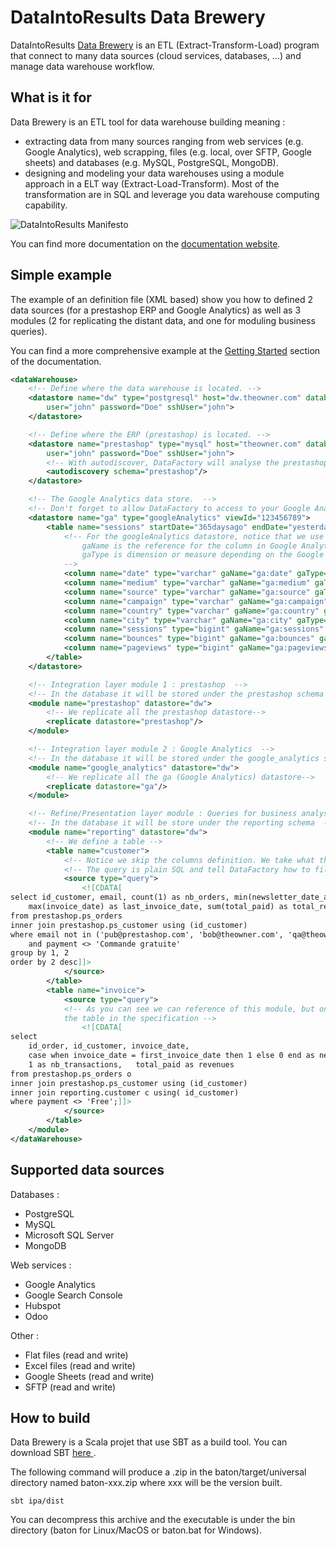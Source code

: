 # DataIntoResults Data Brewery # 

DataIntoResults [Data Brewery](https://databrewery.co/) is an ETL (Extract-Transform-Load) program that connect to many data sources (cloud services, databases, ...) and manage data warehouse workflow.


What is it for
---------------

Data Brewery is an ETL tool for data warehouse building meaning :

* extracting data from many sources ranging from web services (e.g. Google Analytics), web scrapping, files (e.g. local, over SFTP, Google sheets) and databases (e.g. MySQL, PostgreSQL, MongoDB).
* designing and modeling your data warehouses using a module approach in a ELT way (Extract-Load-Transform). Most of the transformation are in SQL and leverage you data warehouse computing capability.

![DataIntoResults Manifesto](https://dataintoresults.com/docs/_images/mdw-white.png)

You can find more documentation on the [documentation website](https://databrewery.co/docs/).


Simple example
---------------

The example of an definition file (XML based) show you how to defined 2 data sources (for a prestashop ERP and Google Analytics) as well as 3 modules (2 for replicating the distant data, and one for moduling business queries).

You can find a more comprehensive example at the [Getting Started](https://databrewery.co/docs/getting_started/installation.html) section of the documentation.

```xml
<dataWarehouse>
    <!-- Define where the data warehouse is located. -->
    <datastore name="dw" type="postgresql" host="dw.theowner.com" database="datawarehouse"
        user="john" password="Doe" sshUser="john">
    </datastore>

    <!-- Define where the ERP (prestashop) is located. -->
    <datastore name="prestashop" type="mysql" host="theowner.com" database="prestashop"
        user="john" password="Doe" sshUser="john">
        <!-- With autodiscover, DataFactory will analyse the prestashop schema of the database to get tables.  -->
        <autodiscovery schema="prestashop"/>
    </datastore>

    <!-- The Google Analytics data store.  -->
    <!-- Don't forget to allow DataFactory to access to your Google Analytics view.  -->
    <datastore name="ga" type="googleAnalytics" viewId="123456789">
        <table name="sessions" startDate="365daysago" endDate="yesterday">
            <!-- For the googleAnalytics datastore, notice that we use gaName and gaType.
                gaName is the reference for the column in Google Analytics.
                gaType is dimension or measure depending on the Google type.
            -->
            <column name="date" type="varchar" gaName="ga:date" gaType="dimension"/>
            <column name="medium" type="varchar" gaName="ga:medium" gaType="dimension"/>
            <column name="source" type="varchar" gaName="ga:source" gaType="dimension"/>
            <column name="campaign" type="varchar" gaName="ga:campaign" gaType="dimension"/>
            <column name="country" type="varchar" gaName="ga:country" gaType="dimension"/>
            <column name="city" type="varchar" gaName="ga:city" gaType="dimension"/>
            <column name="sessions" type="bigint" gaName="ga:sessions" gaType="measure"/>
            <column name="bounces" type="bigint" gaName="ga:bounces" gaType="measure"/>
            <column name="pageviews" type="bigint" gaName="ga:pageviews" gaType="measure"/>
        </table>
    </datastore>

    <!-- Integration layer module 1 : prestashop  -->
    <!-- In the database it will be stored under the prestashop schema  -->
    <module name="prestashop" datastore="dw">
        <!-- We replicate all the prestashop datastore-->
        <replicate datastore="prestashop"/>
    </module>

    <!-- Integration layer module 2 : Google Analytics  -->
    <!-- In the database it will be stored under the google_analytics schema  -->
    <module name="google_analytics" datastore="dw">
        <!-- We replicate all the ga (Google Analytics) datastore-->
        <replicate datastore="ga"/>
    </module>

    <!-- Refine/Presentation layer module : Queries for business analysts  -->
    <!-- In the database it will be store under the reporting schema  -->
    <module name="reporting" datastore="dw">
        <!-- We define a table -->
        <table name="customer">
            <!-- Notice we skip the columns definition. We take what the query will give us -->
            <!-- The query is plain SQL and tell DataFactory how to fill the table -->
            <source type="query">
                <![CDATA[
select id_customer, email, count(1) as nb_orders, min(newsletter_date_add) as newsletter_add, min(invoice_date) as first_invoice_date,
    max(invoice_date) as last_invoice_date, sum(total_paid) as total_revenues, min(total_paid) as smaller_invoice, max(total_paid) as larger_invoice, min(birthday) as birthday
from prestashop.ps_orders
inner join prestashop.ps_customer using (id_customer)
where email not in ('pub@prestashop.com', 'bob@theowner.com', 'qa@theowner.com' )
    and payment <> 'Commande gratuite'
group by 1, 2
order by 2 desc]]>
            </source>
        </table>
        <table name="invoice">
            <source type="query">
            <!-- As you can see we can reference of this module, but only if there are defined above
            the table in the specification -->
                <![CDATA[
select 
	id_order, id_customer, invoice_date, 
	case when invoice_date = first_invoice_date then 1 else 0 end as new_customer, 
	1 as nb_transactions,	total_paid as revenues
from prestashop.ps_orders o
inner join prestashop.ps_customer using (id_customer)
inner join reporting.customer c using( id_customer)
where payment <> 'Free';]]>
            </source>
        </table>
    </module>
</dataWarehouse>
```

Supported data sources
-----------------------

Databases :

* PostgreSQL
* MySQL
* Microsoft SQL Server
* MongoDB

Web services :

* Google Analytics
* Google Search Console
* Hubspot
* Odoo

Other : 

* Flat files (read and write)
* Excel files (read and write)
* Google Sheets (read and write)
* SFTP (read and write)

How to build
--------------

Data Brewery is a Scala projet that use SBT as a build tool. You can download SBT [here ](https://www.scala-sbt.org/download.html).

The following command will produce a .zip in the baton/target/universal directory named baton-xxx.zip where xxx will be the version built.

```
sbt ipa/dist
```

You can decompress this archive and the executable is under the bin directory (baton for Linux/MacOS or baton.bat for Windows).

